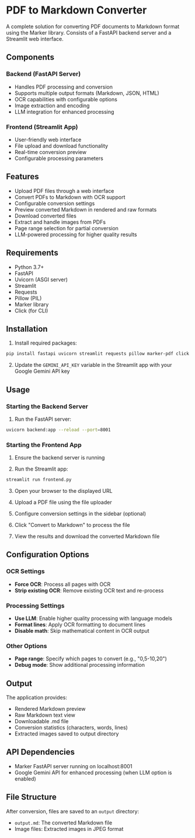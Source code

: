 # PDF to Markdown Converter

A complete solution for converting PDF documents to Markdown format using the Marker library. Consists of a FastAPI backend server and a Streamlit web interface.

## Components

### Backend (FastAPI Server)
- Handles PDF processing and conversion
- Supports multiple output formats (Markdown, JSON, HTML)
- OCR capabilities with configurable options
- Image extraction and encoding
- LLM integration for enhanced processing

### Frontend (Streamlit App)
- User-friendly web interface
- File upload and download functionality
- Real-time conversion preview
- Configurable processing parameters

## Features

- Upload PDF files through a web interface
- Convert PDFs to Markdown with OCR support
- Configurable conversion settings
- Preview converted Markdown in rendered and raw formats
- Download converted files
- Extract and handle images from PDFs
- Page range selection for partial conversion
- LLM-powered processing for higher quality results

## Requirements

- Python 3.7+
- FastAPI
- Uvicorn (ASGI server)
- Streamlit
- Requests
- Pillow (PIL)
- Marker library
- Click (for CLI)

## Installation

1. Install required packages:
```bash
pip install fastapi uvicorn streamlit requests pillow marker-pdf click
```

2. Update the `GEMINI_API_KEY` variable in the Streamlit app with your Google Gemini API key

## Usage

### Starting the Backend Server

1. Run the FastAPI server:
```bash
uvicorn backend:app --reload --port=8001                                                             ─╯

```

### Starting the Frontend App

1. Ensure the backend server is running

2. Run the Streamlit app:
```bash
streamlit run frontend.py
```

3. Open your browser to the displayed URL 

4. Upload a PDF file using the file uploader

5. Configure conversion settings in the sidebar (optional)

6. Click "Convert to Markdown" to process the file

7. View the results and download the converted Markdown file

## Configuration Options

### OCR Settings
- **Force OCR**: Process all pages with OCR
- **Strip existing OCR**: Remove existing OCR text and re-process

### Processing Settings
- **Use LLM**: Enable higher quality processing with language models
- **Format lines**: Apply OCR formatting to document lines
- **Disable math**: Skip mathematical content in OCR output

### Other Options
- **Page range**: Specify which pages to convert (e.g., "0,5-10,20")
- **Debug mode**: Show additional processing information

## Output

The application provides:
- Rendered Markdown preview
- Raw Markdown text view
- Downloadable .md file
- Conversion statistics (characters, words, lines)
- Extracted images saved to output directory

## API Dependencies

- Marker FastAPI server running on localhost:8001
- Google Gemini API for enhanced processing (when LLM option is enabled)

## File Structure

After conversion, files are saved to an `output` directory:
- `output.md`: The converted Markdown file
- Image files: Extracted images in JPEG format


